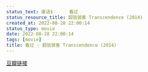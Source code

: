 ```yaml
---
status_text: 废话$      看过
status_resource_title: 超验骇客 Transcendence‎ (2014)
created_at: 2022-08-28 22:00:14
status_type: movie
date: 2022-08-28 22:00:14
tags: [movie]
title: 看过 - 超验骇客 Transcendence‎ (2014)
---
```

[豆瓣链接](https://movie.douban.com/subject/10810745/)
